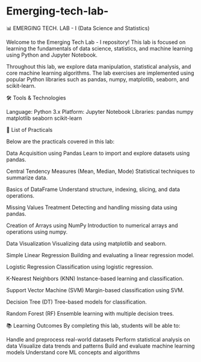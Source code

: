 # Emerging-tech-lab-

📊 EMERGING TECH. LAB - I (Data Science and Statistics)   


Welcome to the Emerging Tech Lab - I repository!
This lab is focused on learning the fundamentals of data science, statistics, and machine learning using Python and Jupyter Notebook.

Throughout this lab, we explore data manipulation, statistical analysis, and core machine learning algorithms. The lab exercises are implemented using popular Python libraries such as pandas, numpy, matplotlib, seaborn, and scikit-learn.

🛠️ Tools & Technologies


Language: Python 3.x
Platform: Jupyter Notebook
Libraries:
pandas
numpy
matplotlib
seaborn
scikit-learn


🧪 List of Practicals


Below are the practicals covered in this lab:

Data Acquisition using Pandas
Learn to import and explore datasets using pandas.

Central Tendency Measures (Mean, Median, Mode)
Statistical techniques to summarize data.

Basics of DataFrame
Understand structure, indexing, slicing, and data operations.

Missing Values Treatment
Detecting and handling missing data using pandas.

Creation of Arrays using NumPy
Introduction to numerical arrays and operations using numpy.

Data Visualization
Visualizing data using matplotlib and seaborn.

Simple Linear Regression
Building and evaluating a linear regression model.

Logistic Regression
Classification using logistic regression.

K-Nearest Neighbors (KNN)
Instance-based learning and classification.

Support Vector Machine (SVM)
Margin-based classification using SVM.

Decision Tree (DT)
Tree-based models for classification.

Random Forest (RF)
Ensemble learning with multiple decision trees.

📚 Learning Outcomes
By completing this lab, students will be able to:

Handle and preprocess real-world datasets
Perform statistical analysis on data
Visualize data trends and patterns
Build and evaluate machine learning models
Understand core ML concepts and algorithms
